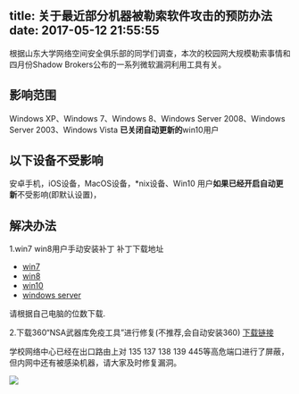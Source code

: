 title: 关于最近部分机器被勒索软件攻击的预防办法
date: 2017-05-12 21:55:55
---
根据山东大学网络空间安全俱乐部的同学们调查，本次的校园网大规模勒索事情和四月份Shadow Brokers公布的一系列微软漏洞利用工具有关。

## 影响范围
Windows XP、Windows 7、Windows 8、Windows Server 2008、Windows Server 2003、Windows Vista
**已关闭自动更新的**win10用户

## 以下设备不受影响
安卓手机，iOS设备，MacOS设备，\*nix设备、Win10 用户**如果已经开启自动更新**不受影响(即默认设置)，

## 解决办法

1.win7 win8用户手动安装补丁
补丁下载地址

- [win7](https://mirror.sdu.edu.cn/ms17-010/win7/)
- [win8](https://mirror.sdu.edu.cn/ms17-010/win8.1/)
- [win10](https://mirror.sdu.edu.cn/ms17-010/win10/)
- [windows server](https://mirror.sdu.edu.cn/ms17-010/)

 请根据自己电脑的位数下载.

 2.下载360“NSA武器库免疫工具”进行修复(不推荐,会自动安装360)
 [下载链接](https://dl.360safe.com/nsa/nsatool.exe)


 学校网络中心已经在出口路由上对 135 137 138 139 445等高危端口进行了屏蔽，但内网中还有被感染机器，请大家及时修复漏洞。


 ![](https://ohrhuwrbc.qnssl.com/17-5-12/65309545-file_1494595415857_15c73.jpg)
